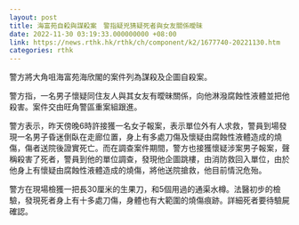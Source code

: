 ```yaml
---
layout: post
title: 海富苑自殺與謀殺案　警指疑兇猜疑死者與女友關係曖昧
date: 2022-11-30 03:19:33.000000000 +08:00
link: https://news.rthk.hk/rthk/ch/component/k2/1677740-20221130.htm
categories: rthk
---
```


警方將大角咀海富苑海欣閣的案件列為謀殺及企圖自殺案。

警方指，一名男子懷疑同住友人與其女友有曖昧關係，向他淋潑腐蝕性液體並把他殺害。案件交由旺角警區重案組跟進。

警方表示，昨天傍晚6時許接獲一名女子報案，表示單位外有人求救，警員到場發現一名男子昏迷倒臥在走廊位置，身上有多處刀傷及懷疑由腐蝕性液體造成的燒傷，傷者送院後證實死亡。而在調查案件期間，警方也接獲懷疑涉案男子報案，聲稱殺害了死者，警員到他的單位調查，發現他企圖跳樓，由消防救回入單位，由於他身上有懷疑由腐蝕性液體造成的燒傷，將他送院搶救，他目前情況危殆。

警方在現場檢獲一把長30厘米的生果刀，和5個用過的通渠水樽。法醫初步的檢驗，發現死者身上有十多處刀傷，身體也有大範圍的燒傷痕跡。詳細死者要待驗屍確認。
